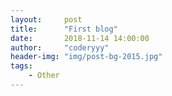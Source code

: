 ```yaml
---
layout:     post
title:      "First blog"
date:       2018-11-14 14:00:00
author:     "coderyyy"
header-img: "img/post-bg-2015.jpg"
tags:
    - Other
---
```


> 

